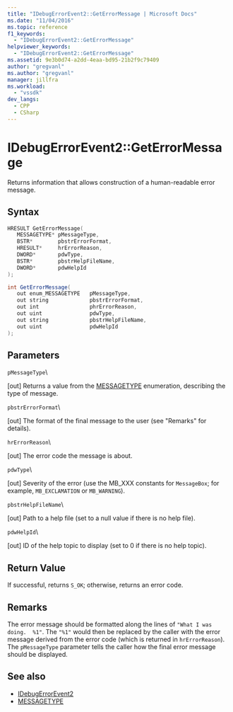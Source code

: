 ```yaml
---
title: "IDebugErrorEvent2::GetErrorMessage | Microsoft Docs"
ms.date: "11/04/2016"
ms.topic: reference
f1_keywords:
  - "IDebugErrorEvent2::GetErrorMessage"
helpviewer_keywords:
  - "IDebugErrorEvent2::GetErrorMessage"
ms.assetid: 9e3b0d74-a2dd-4eaa-bd95-21b2f9c79409
author: "gregvanl"
ms.author: "gregvanl"
manager: jillfra
ms.workload:
  - "vssdk"
dev_langs:
  - CPP
  - CSharp
---
```

# IDebugErrorEvent2::GetErrorMessage
Returns information that allows construction of a human-readable error message.

## Syntax

```cpp
HRESULT GetErrorMessage(
   MESSAGETYPE* pMessageType,
   BSTR*        pbstrErrorFormat,
   HRESULT*     hrErrorReason,
   DWORD*       pdwType,
   BSTR*        pbstrHelpFileName,
   DWORD*       pdwHelpId
);
```

```csharp
int GetErrorMessage(
   out enum_MESSAGETYPE   pMessageType,
   out string             pbstrErrorFormat,
   out int                phrErrorReason,
   out uint               pdwType,
   out string             pbstrHelpFileName,
   out uint               pdwHelpId
);
```

## Parameters
 `pMessageType`\

 [out] Returns a value from the [MESSAGETYPE](../../../extensibility/debugger/reference/messagetype.md) enumeration, describing the type of message.

 `pbstrErrorFormat`\

 [out] The format of the final message to the user (see "Remarks" for details).

 `hrErrorReason`\

 [out] The error code the message is about.

 `pdwType`\

 [out] Severity of the error (use the MB_XXX constants for `MessageBox`; for example, `MB_EXCLAMATION` or `MB_WARNING`).

 `pbstrHelpFileName`\

 [out] Path to a help file (set to a null value if there is no help file).

 `pdwHelpId`\

 [out] ID of the help topic to display (set to 0 if there is no help topic).

## Return Value
 If successful, returns `S_OK`; otherwise, returns an error code.

## Remarks
 The error message should be formatted along the lines of `"What I was doing.  %1"`. The `"%1"` would then be replaced by the caller with the error message derived from the error code (which is returned in `hrErrorReason`). The `pMessageType` parameter tells the caller how the final error message should be displayed.

## See also
- [IDebugErrorEvent2](../../../extensibility/debugger/reference/idebugerrorevent2.md)
- [MESSAGETYPE](../../../extensibility/debugger/reference/messagetype.md)